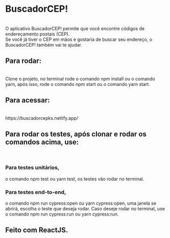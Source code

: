 <h1>BuscadorCEP!</h1>
<br/>
O aplicativo BuscadorCEP! permite que você encontre códigos de
endereçamento postais (CEP).
<br />
Se você já tiver o CEP em mãos e gostaria de buscar seu endereço, o
BuscadorCEP! também vai te ajudar.
<br />
<h2>Para rodar:</h2>
<br/>
Clone o projeto, no terminal rode o comando npm install ou o comando yarn, após isso, rode o comando npm start ou o comando yarn start.
<br/>
<h2>Para acessar:</h2>
<br/>
https://buscadorcepks.netlify.app/
<br/>
<h2>Para rodar os testes, após clonar e rodar os comandos acima, use: </h2>
<br />
<h3>Para testes unitários,</h3> o comando npm test ou yarn test, os testes vão rodar no terminal.
<br/>
<h3>Para testes end-to-end,</h3> o comando npm run cypress:open ou yarn cypress:open, uma janela se abrirá, escolha o teste que deseja rodar. Caso deseje rodar no terminal, use o comando npm run cypress:run ou yarn cypress:run.
<br />
<h2>Feito com ReactJS.</h2>
